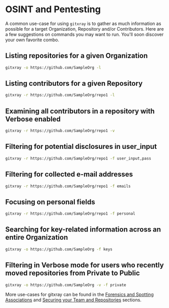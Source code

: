 # OSINT and Pentesting

A common use-case for using `gitxray` is to gather as much information as possible for a target Organization, Repository and/or Contributors. Here are a few suggestions on commands you may want to run. You'll soon discover your own favorite combo.

## Listing repositories for a given Organization
``` bash
gitxray -o https://github.com/SampleOrg -l
```

## Listing contributors for a given Repository
``` bash
gitxray -r https://github.com/SampleOrg/repo1 -l
```

## Examining all contributors in a repository with Verbose enabled
``` bash
gitxray -r https://github.com/SampleOrg/repo1 -v
```

## Filtering for potential disclosures in user_input
``` bash
gitxray -r https://github.com/SampleOrg/repo1 -f user_input,pass
```

## Filtering for collected e-mail addresses
``` bash
gitxray -r https://github.com/SampleOrg/repo1 -f emails
```

## Focusing on personal fields 
``` bash
gitxray -r https://github.com/SampleOrg/repo1 -f personal
```

## Searching for key-related information across an entire Organization
``` bash
gitxray -o https://github.com/SampleOrg -f keys
```

## Filtering in Verbose mode for users who recently moved repositories from Private to Public
``` bash
gitxray -o https://github.com/SampleOrg -v -f private
```

More use-cases for gitxray can be found in the [Forensics and Spotting Associations](forensics_spotting.md) and [Securing your Team and Repositories](securing_repos.md) sections.


